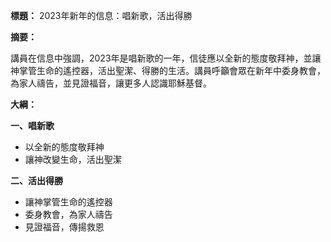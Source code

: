 **標題：** 2023年新年的信息：唱新歌，活出得勝

**摘要：**

講員在信息中強調，2023年是唱新歌的一年，信徒應以全新的態度敬拜神，並讓神掌管生命的遙控器，活出聖潔、得勝的生活。講員呼籲會眾在新年中委身教會，為家人禱告，並見證福音，讓更多人認識耶穌基督。

**大綱：**

**一、唱新歌**
* 以全新的態度敬拜神
* 讓神改變生命，活出聖潔

**二、活出得勝**
* 讓神掌管生命的遙控器
* 委身教會，為家人禱告
* 見證福音，傳揚救恩